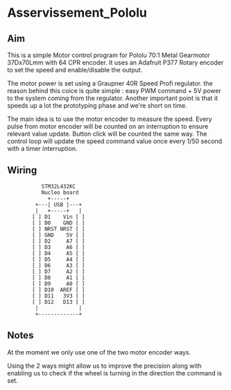 Asservissement_Pololu
=====================

 Aim
 ---

 This is a simple Motor control program for Pololu 70:1 Metal Gearmotor
 37Dx70Lmm with 64 CPR encoder. It uses an Adafruit P377 Rotary encoder to
 set the speed and enable/disable the output.

 The motor power is set using a Graupner 40R Speed Profi regulator. the
 reason behind this coice is quite simple : easy PWM command + 5V power
 to the system coming from the regulator. Another important point is that it
 speeds up a lot the prototyping phase and we're short on time.

 The main idea is to use the motor encoder to measure the speed. Every pulse
 from motor encoder will be counted on an interruption to ensure relevant
 value update. Button click will be counted the same way. The control loop
 will update the speed command value once every 1/50 second with a timer
 interruption.

 Wiring
 ------

 ```
            STM32L432KC
            Nucleo board
              +-----+
          +---| USB |---+
          |   +-----+   |
         [ ] D1    Vin [ ]
         [ ] D0    GND [ ]
         [ ] NRST NRST [ ]
         [ ] GND    5V [ ]
         [ ] D2     A7 [ ]
         [ ] D3     A6 [ ]
         [ ] D4     A5 [ ]
         [ ] D5     A4 [ ]
         [ ] D6     A3 [ ]
         [ ] D7     A2 [ ]
         [ ] D8     A1 [ ]
         [ ] D9     A0 [ ]
         [ ] D10  AREF [ ]
         [ ] D11   3V3 [ ]
         [ ] D12   D13 [ ]
          |             |
          +-------------+
 ```

 Notes
 -----

 At the moment we only use one of the two motor encoder ways.

 Using the 2 ways might allow us to improve the precision along with
 enabling us to check if the wheel is turning in the direction the
 command is set.
